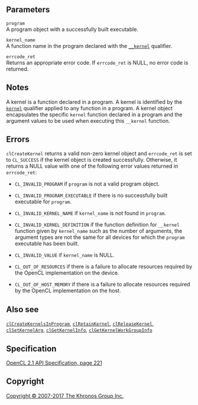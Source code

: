 Parameters
----------

`program`  
A program object with a successfully built executable.

`kernel_name`  
A function name in the program declared with the
[`__kernel`](functionQualifiers.html) qualifier.

`errcode_ret`  
Returns an appropriate error code. If `errcode_ret` is NULL, no error
code is returned.

Notes
-----

A kernel is a function declared in a program. A kernel is identified by
the [`kernel`](functionQualifiers.html) qualifier applied to any
function in a program. A kernel object encapsulates the specific
`kernel` function declared in a program and the argument values to be
used when executing this `__kernel` function.

Errors
------

`clCreateKernel` returns a valid non-zero kernel object and
`errcode_ret` is set to `CL_SUCCESS` if the kernel object is created
successfully. Otherwise, it returns a NULL value with one of the
following error values returned in `errcode_ret`:

-   `CL_INVALID_PROGRAM` if `program` is not a valid program object.

-   `CL_INVALID_PROGRAM_EXECUTABLE` if there is no successfully built
    executable for `program`.

-   `CL_INVALID_KERNEL_NAME` if `kernel_name` is not found in `program`.

-   `CL_INVALID_KERNEL_DEFINITION` if the function definition for
    `__kernel` function given by `kernel_name` such as the number of
    arguments, the argument types are not the same for all devices for
    which the `program` executable has been built.

-   `CL_INVALID_VALUE` if `kernel_name` is NULL.

-   `CL_OUT_OF_RESOURCES` if there is a failure to allocate resources
    required by the OpenCL implementation on the device.

-   `CL_OUT_OF_HOST_MEMORY` if there is a failure to allocate resources
    required by the OpenCL implementation on the host.

Also see
--------

[`clCreateKernelsInProgram`](clCreateKernelsInProgram.html),
[`clRetainKernel`](clRetainKernel.html),
[`clReleaseKernel`](clReleaseKernel.html),
[`clSetKernelArg`](clSetKernelArg.html),
[`clGetKernelInfo`](clGetKernelInfo.html),
[`clGetKernelWorkGroupInfo`](clGetKernelWorkGroupInfo.html)

Specification
-------------

[OpenCL 2.1 API Specification, page
221](https://www.khronos.org/registry/cl/specs/opencl-2.1.pdf#page=221)

Copyright
---------

[Copyright © 2007-2017 The Khronos Group Inc.](copyright.html)
